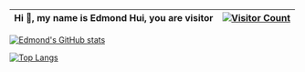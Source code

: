 | Hi 👋, my name is Edmond Hui, you are visitor | [![Visitor Count](https://profile-counter.glitch.me/edmondthui/count.svg)](https://edmondhui.com) |
|--------------------------------------|---------------------------------------------------------------------------------------------------|

[![Edmond's GitHub stats](https://github-readme-stats.vercel.app/api?username=edmondthui)](https://edmondhui.com)

[![Top Langs](https://github-readme-stats.vercel.app/api/top-langs/?username=edmondthui&layout=compact)](https://edmondhui.com)
